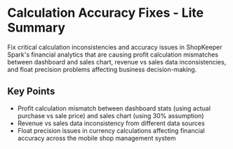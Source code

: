 # Calculation Accuracy Fixes - Lite Summary

Fix critical calculation inconsistencies and accuracy issues in ShopKeeper Spark's financial analytics that are causing profit calculation mismatches between dashboard and sales chart, revenue vs sales data inconsistencies, and float precision problems affecting business decision-making.

## Key Points
- Profit calculation mismatch between dashboard stats (using actual purchase vs sale price) and sales chart (using 30% assumption)
- Revenue vs sales data inconsistency from different data sources
- Float precision issues in currency calculations affecting financial accuracy across the mobile shop management system